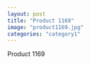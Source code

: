 ```yaml
---
layout: post
title: "Product 1169"
image: "product1169.jpg"
categories: "category1"
---
```

Product 1169
